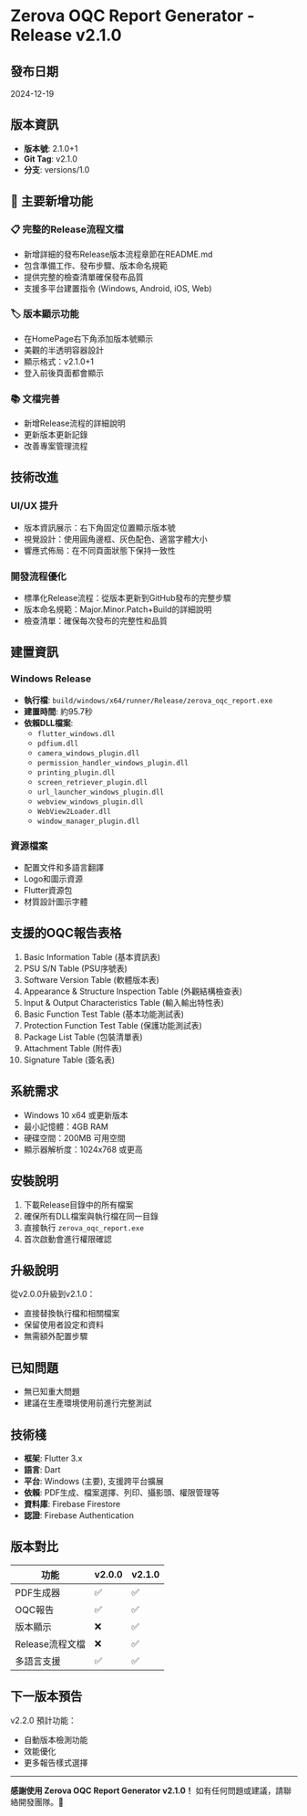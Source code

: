 # Zerova OQC Report Generator - Release v2.1.0

## 發布日期
2024-12-19

## 版本資訊
- **版本號**: 2.1.0+1
- **Git Tag**: v2.1.0
- **分支**: versions/1.0

## 🚀 主要新增功能

### 📋 完整的Release流程文檔
- 新增詳細的發布Release版本流程章節在README.md
- 包含準備工作、發布步驟、版本命名規範
- 提供完整的檢查清單確保發布品質
- 支援多平台建置指令 (Windows, Android, iOS, Web)

### 🏷️ 版本顯示功能
- 在HomePage右下角添加版本號顯示
- 美觀的半透明容器設計
- 顯示格式：v2.1.0+1
- 登入前後頁面都會顯示

### 📚 文檔完善
- 新增Release流程的詳細說明
- 更新版本更新記錄
- 改善專案管理流程

## 技術改進

### UI/UX 提升
- 版本資訊展示：右下角固定位置顯示版本號
- 視覺設計：使用圓角邊框、灰色配色、適當字體大小
- 響應式佈局：在不同頁面狀態下保持一致性

### 開發流程優化
- 標準化Release流程：從版本更新到GitHub發布的完整步驟
- 版本命名規範：Major.Minor.Patch+Build的詳細說明
- 檢查清單：確保每次發布的完整性和品質

## 建置資訊

### Windows Release
- **執行檔**: `build/windows/x64/runner/Release/zerova_oqc_report.exe`
- **建置時間**: 約95.7秒
- **依賴DLL檔案**:
  - `flutter_windows.dll`
  - `pdfium.dll`
  - `camera_windows_plugin.dll`
  - `permission_handler_windows_plugin.dll`
  - `printing_plugin.dll`
  - `screen_retriever_plugin.dll`
  - `url_launcher_windows_plugin.dll`
  - `webview_windows_plugin.dll`
  - `WebView2Loader.dll`
  - `window_manager_plugin.dll`

### 資源檔案
- 配置文件和多語言翻譯
- Logo和圖示資源
- Flutter資源包
- 材質設計圖示字體

## 支援的OQC報告表格
1. Basic Information Table (基本資訊表)
2. PSU S/N Table (PSU序號表)
3. Software Version Table (軟體版本表)
4. Appearance & Structure Inspection Table (外觀結構檢查表)
5. Input & Output Characteristics Table (輸入輸出特性表)
6. Basic Function Test Table (基本功能測試表)
7. Protection Function Test Table (保護功能測試表)
8. Package List Table (包裝清單表)
9. Attachment Table (附件表)
10. Signature Table (簽名表)

## 系統需求
- Windows 10 x64 或更新版本
- 最小記憶體：4GB RAM
- 硬碟空間：200MB 可用空間
- 顯示器解析度：1024x768 或更高

## 安裝說明
1. 下載Release目錄中的所有檔案
2. 確保所有DLL檔案與執行檔在同一目錄
3. 直接執行 `zerova_oqc_report.exe`
4. 首次啟動會進行權限確認

## 升級說明
從v2.0.0升級到v2.1.0：
- 直接替換執行檔和相關檔案
- 保留使用者設定和資料
- 無需額外配置步驟

## 已知問題
- 無已知重大問題
- 建議在生產環境使用前進行完整測試

## 技術棧
- **框架**: Flutter 3.x
- **語言**: Dart
- **平台**: Windows (主要), 支援跨平台擴展
- **依賴**: PDF生成、檔案選擇、列印、攝影頭、權限管理等
- **資料庫**: Firebase Firestore
- **認證**: Firebase Authentication

## 版本對比
| 功能 | v2.0.0 | v2.1.0 |
|------|--------|--------|
| PDF生成器 | ✅ | ✅ |
| OQC報告 | ✅ | ✅ |
| 版本顯示 | ❌ | ✅ |
| Release流程文檔 | ❌ | ✅ |
| 多語言支援 | ✅ | ✅ |

## 下一版本預告
v2.2.0 預計功能：
- 自動版本檢測功能
- 效能優化
- 更多報告樣式選擇

---

**感謝使用 Zerova OQC Report Generator v2.1.0！**
如有任何問題或建議，請聯絡開發團隊。🎯
